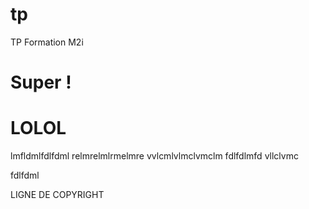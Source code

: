 # tp
TP Formation M2i

# Super !

# LOLOL
lmfldmlfdlfdml
relmrelmlrmelmre
vvlcmlvlmclvmclm
fdlfdlmfd
vllclvmc

fdlfdml

LIGNE DE COPYRIGHT
